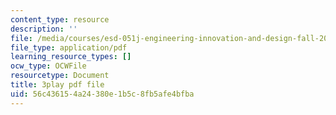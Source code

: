 ```yaml
---
content_type: resource
description: ''
file: /media/courses/esd-051j-engineering-innovation-and-design-fall-2012/56c436154a24380e1b5c8fb5afe4bfba_O5Vh5nCMMmA.pdf
file_type: application/pdf
learning_resource_types: []
ocw_type: OCWFile
resourcetype: Document
title: 3play pdf file
uid: 56c43615-4a24-380e-1b5c-8fb5afe4bfba
---
```

